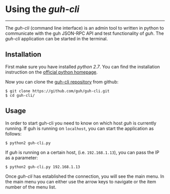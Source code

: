 # Using the *guh-cli*
--------------------------------------------

The *guh-cli* (command line interface) is an admin tool to written in python to communicate with the guh JSON-RPC API and test functionality of *guh*. The *guh-cli* application can be started in the terminal.

## Installation 

First make sure you have installed *python 2.7*. You can find the installation instruction on the [official python homepage](https://www.python.org/download/releases/2.7/).

Now you can clone the [guh-cli repository](https://github.com/guh/guh-cli) from github:

    $ git clone https://github.com/guh/guh-cli.git
    $ cd guh-cli/    

## Usage    
In order to start guh-cli you need to know on which host *guh* is currently running. If guh is running on `localhost`, you can start the application as follows:

    $ python2 guh-cli.py

If *guh* is running on a certain host, (i.e. `192.168.1.13`), you can pass the IP as a parameter:

    $ python2 guh-cli.py 192.168.1.13
    
Once *guh-cli* has established the connection, you will see the main menu. In the main menu you can either use the arrow keys to navigate or the item number of the menu list.


